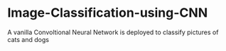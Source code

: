 # Image-Classification-using-CNN
A vanilla Convoltional Neural Network is deployed to classify pictures of cats and dogs
